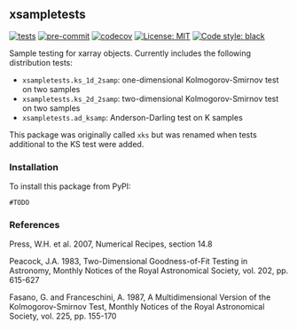 ## xsampletests

[![tests](https://github.com/dougiesquire/xsampletests/actions/workflows/tests.yml/badge.svg)](https://github.com/dougiesquire/xsampletests/actions/workflows/tests.yml)
[![pre-commit](https://github.com/dougiesquire/xsampletests/actions/workflows/pre-commit.yml/badge.svg)](https://github.com/dougiesquire/xsampletests/actions/workflows/pre-commit.yml)
[![codecov](https://codecov.io/gh/dougiesquire/xsampletests/branch/main/graph/badge.svg?token=DBGC0FIRLA)](https://codecov.io/gh/dougiesquire/xsampletests)
[![License: MIT](https://img.shields.io/badge/License-MIT-green.svg)](https://github.com/dougiesquire/xsampletests/blob/master/LICENSE)
[![Code style: black](https://img.shields.io/badge/code%20style-black-000000.svg)](https://github.com/python/black)

Sample testing for xarray objects. Currently includes the following distribution tests:
- `xsampletests.ks_1d_2samp`: one-dimensional Kolmogorov-Smirnov test on two samples
- `xsampletests.ks_2d_2samp`: two-dimensional Kolmogorov-Smirnov test on two samples
- `xsampletests.ad_ksamp`: Anderson-Darling test on K samples

This package was originally called `xks` but was renamed when tests additional to the KS test were added.

### Installation
To install this package from PyPI:
```
#TODO
```

### References

Press, W.H. et al. 2007, Numerical Recipes, section 14.8

Peacock, J.A. 1983, Two-Dimensional Goodness-of-Fit Testing in Astronomy, Monthly Notices of the Royal Astronomical Society, vol. 202, pp. 615-627

Fasano, G. and Franceschini, A. 1987, A Multidimensional Version of the Kolmogorov-Smirnov Test, Monthly Notices of the Royal Astronomical Society, vol. 225, pp. 155-170
